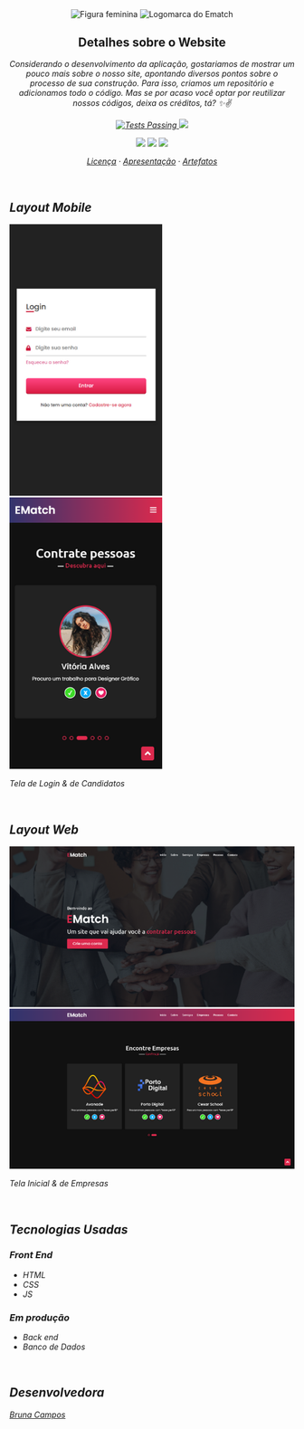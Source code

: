 <p align="center">
 <img width="150px" src="https://user-images.githubusercontent.com/83610654/142871309-91b05b48-1b72-4e5a-8856-04ad45dab7b2.png" align="center" alt="Figura feminina" />
 <img width="80px" src="https://cdn.discordapp.com/attachments/890551629789675590/912349620095557682/Design_sem_nome_100.png" align="center" alt="Logomarca do Ematch" />
 <h2 align="center">Detalhes sobre o Website</h2>
 <p align="center"><em>Considerando o desenvolvimento da aplicação, gostariamos de mostrar um pouco mais sobre o nosso site, apontando diversos pontos sobre o processo de sua construção. Para isso, criamos um repositório e adicionamos todo o código. Mas se por acaso você optar por reutilizar nossos códigos, deixa os créditos, tá? ✨✌<em> </p>
</p>
 

 <p align="center">
    <a href="https://github.com/Ematch-TCE/Website-Responsive-Ematch/blob/main/LICENSE">
      <img alt="Tests Passing" src="https://img.shields.io/npm/l/react"/>
    </a>
    <a href="https://img.shields.io/netlify/d64989cf-7dfe-4917-9658-3d2559f73910?color=purple&label=Ematch&logo=Netlify">
      <img src="https://img.shields.io/netlify/bf670101-0ac5-40fd-aa09-e014894a37c7?color=655BE1&logo=Netlify" />
  </a>
  </p>
  
  <p align="center">
  <a href ="mailto:tecods8@gmail.com"><img src="https://img.shields.io/badge/Gmail-D14836?style=for-the-badge&logo=gmail&logoColor=white" target="_blank"></a>
  <a href="https://www.instagram.com/_ematch_/"><img src="https://img.shields.io/badge/Instagram-E4405F?style=for-the-badge&logo=instagram&logoColor=white" target="_blank"></a>
  <a href="https://ematch.netlify.app/"><img src="https://img.shields.io/badge/Netlify-00C7B7?style=for-the-badge&logo=netlify&logoColor=white" target="_blank"></a>
  </p>
  
  
  <p align="center">
    <a href="https://github.com/Ematch-TCE/Website-Responsive-Ematch/blob/main/LICENSE">Licença</a>
    ·
    <a href="https://github.com/Ematch-TCE/Ematch-TCE">Apresentação</a>
    ·
    <a href="https://github.com/Ematch-TCE/Artefatos-do-Projeto">Artefatos</a>
  </p>
  
  <br>
  
  ## Layout Mobile
  
  <div style="display=inline_block">
  <img style="max-width: 100%;" src="https://github.com/Ematch-TCE/Website-Responsive-Ematch/blob/main/Layouts/tela-a.png"> <img style="max-width: 100%;" src="https://github.com/Ematch-TCE/Website-Responsive-Ematch/blob/main/Layouts/tela-2.png">
   <p>Tela de Login & de Candidatos</p>
  </div>
  
   <br>
  
  ## Layout Web
  
  <div>
  <img style="max-width: 100%;" src="https://github.com/Ematch-TCE/Website-Responsive-Ematch/blob/main/Layouts/tela-b.png"> <br> <img style="max-width: 100%;" src="https://github.com/Ematch-TCE/Website-Responsive-Ematch/blob/main/Layouts/tela.png">
  <p>Tela Inicial & de Empresas</p>
  </div>
  
   <br>
  
   ## Tecnologias Usadas
   
   ### Front End
   * HTML
   * CSS
   * JS

   ### Em produção
   * Back end
   * Banco de Dados
 
  <br>

  ## Desenvolvedora
  
   [Bruna Campos](https://github.com/BruCamps/)
  
  
